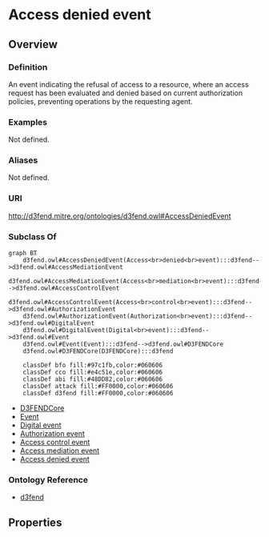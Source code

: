 # Access denied event

## Overview

### Definition
An event indicating the refusal of access to a resource, where an access request has been evaluated and denied based on current authorization policies, preventing operations by the requesting agent.

### Examples
Not defined.

### Aliases
Not defined.

### URI
http://d3fend.mitre.org/ontologies/d3fend.owl#AccessDeniedEvent

### Subclass Of
```mermaid
graph BT
    d3fend.owl#AccessDeniedEvent(Access<br>denied<br>event):::d3fend-->d3fend.owl#AccessMediationEvent
    d3fend.owl#AccessMediationEvent(Access<br>mediation<br>event):::d3fend-->d3fend.owl#AccessControlEvent
    d3fend.owl#AccessControlEvent(Access<br>control<br>event):::d3fend-->d3fend.owl#AuthorizationEvent
    d3fend.owl#AuthorizationEvent(Authorization<br>event):::d3fend-->d3fend.owl#DigitalEvent
    d3fend.owl#DigitalEvent(Digital<br>event):::d3fend-->d3fend.owl#Event
    d3fend.owl#Event(Event):::d3fend-->d3fend.owl#D3FENDCore
    d3fend.owl#D3FENDCore(D3FENDCore):::d3fend
    
    classDef bfo fill:#97c1fb,color:#060606
    classDef cco fill:#e4c51e,color:#060606
    classDef abi fill:#48DD82,color:#060606
    classDef attack fill:#FF0000,color:#060606
    classDef d3fend fill:#FF0000,color:#060606
```

- [D3FENDCore](/docs/ontology/reference/model/D3FENDCore/D3FENDCore.md)
- [Event](/docs/ontology/reference/model/D3FENDCore/Event/Event.md)
- [Digital event](/docs/ontology/reference/model/D3FENDCore/Event/Digital%20event/Digital%20event.md)
- [Authorization event](/docs/ontology/reference/model/D3FENDCore/Event/Digital%20event/Authorization%20event/Authorization%20event.md)
- [Access control event](/docs/ontology/reference/model/D3FENDCore/Event/Digital%20event/Authorization%20event/Access%20control%20event/Access%20control%20event.md)
- [Access mediation event](/docs/ontology/reference/model/D3FENDCore/Event/Digital%20event/Authorization%20event/Access%20control%20event/Access%20mediation%20event/Access%20mediation%20event.md)
- [Access denied event](/docs/ontology/reference/model/D3FENDCore/Event/Digital%20event/Authorization%20event/Access%20control%20event/Access%20mediation%20event/Access%20denied%20event/Access%20denied%20event.md)


### Ontology Reference
- [d3fend](http://d3fend.mitre.org/ontologies/d3fend.owl#)

## Properties
